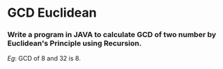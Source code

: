 # GCD Euclidean

### Write a program in JAVA to calculate GCD of two number by **Euclidean's** Principle using **Recursion**.

*Eg*: GCD of 8 and 32 is 8.
